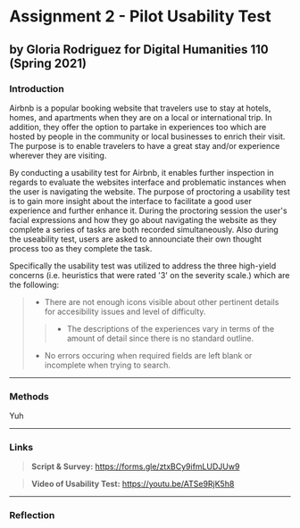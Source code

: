 # Assignment 2 - Pilot Usability Test
## by Gloria Rodriguez for Digital Humanities 110 (Spring 2021)

### Introduction 
Airbnb is a popular booking website that travelers use to stay at hotels, homes, and apartments when they are on a local or international trip. In addition, they offer the option to partake in experiences too which are hosted by people in the community or local businesses to enrich their visit. The purpose is to enable travelers to have a great stay and/or experience wherever they are visiting. 

By conducting a usability test for Airbnb, it enables further inspection in regards to evaluate the websites interface and problematic instances when the user is navigating the website. The purpose of proctoring a usability test is to gain more insight about the interface to facilitate a good user experience and further enhance it. During the proctoring session the user's facial expressions and how they go about navigating the website as they complete a series of tasks are both recorded simultaneously. Also during the useability test, users are asked to announciate their own thought process too as they complete the task.

Specifically the usability test was utilized to address the three high-yield concerns (i.e. heuristics that were rated '3' on the severity scale.) which are the following:
> * There are not enough icons visible about other pertinent details for accesibility issues and level of difficulty. 
> > * The descriptions of the experiences vary in terms of the amount of detail since there is no standard outline.
> * No errors occuring when required fields are left blank or incomplete when trying to search. 

---
### Methods
Yuh

---
### Links 
> **Script & Survey:** https://forms.gle/ztxBCy9ifmLUDJUw9

> **Video of Usability Test:** https://youtu.be/ATSe9RjK5h8

---
### Reflection 
